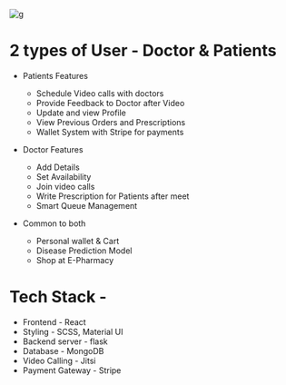 ![g](https://github.com/user-attachments/assets/eb579b2d-e769-40e4-b122-33240d8917ff)

# 2 types of User - Doctor & Patients

- Patients Features

  - Schedule Video calls with doctors
  - Provide Feedback to Doctor after Video
  - Update and view Profile
  - View Previous Orders and Prescriptions
  - Wallet System with Stripe for payments
  
- Doctor Features

  - Add Details
  - Set Availability
  - Join video calls
  - Write Prescription for Patients after meet
  - Smart Queue Management

- Common to both
  - Personal wallet & Cart
  - Disease Prediction Model
  - Shop at E-Pharmacy

# Tech Stack -

  - Frontend - React
  - Styling - SCSS, Material UI
  - Backend server - flask
  - Database - MongoDB
  - Video Calling - Jitsi
  - Payment Gateway - Stripe


